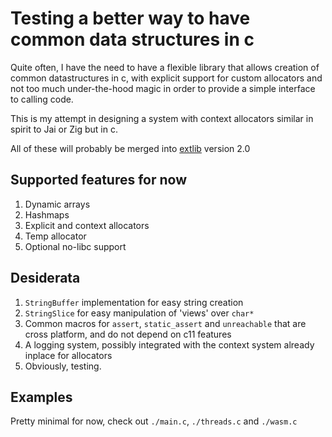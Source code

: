 # Testing a better way to have common data structures in c

Quite often, I have the need to have a flexible library that allows creation of common
datastructures in c, with explicit support for custom allocators and not too much under-the-hood
magic in order to provide a simple interface to calling code.

This is my attempt in designing a system with context allocators similar in spirit to Jai or Zig
but in c.

All of these will probably be merged into [extlib](https://github.com/bamless/extlib) version 2.0

## Supported features for now

1. Dynamic arrays
1. Hashmaps
1. Explicit and context allocators
1. Temp allocator
1. Optional no-libc support

## Desiderata

1. `StringBuffer` implementation for easy string creation
1. `StringSlice` for easy manipulation of 'views' over `char*`
1. Common macros for `assert`, `static_assert` and `unreachable` that are cross platform, and do not
   depend on c11 features
1. A logging system, possibly integrated with the context system already inplace for allocators
1. Obviously, testing.

## Examples

Pretty minimal for now, check out `./main.c`, `./threads.c` and `./wasm.c`
